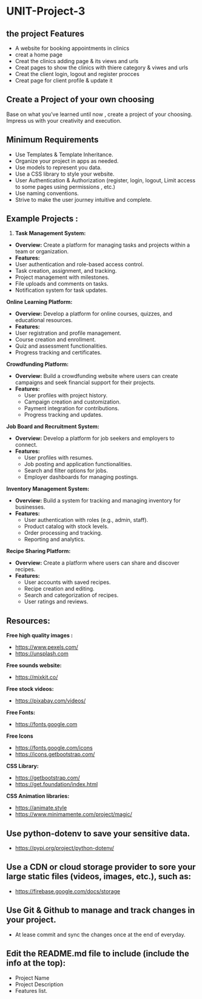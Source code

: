 # UNIT-Project-3

## the project Features
- A website for booking appointments in clinics
- creat a home page
- Creat the clinics adding page & its views and urls
- Creat pages to show the clinics with thiere category & viwes and urls
- Creat the client login, logout and register procces
- Creat page for client profile & update it 

## Create a Project of your own choosing

Base on what you’ve learned until now , create a project of your choosing. Impress us with your creativity and execution.


## Minimum Requirements
- Use Templates & Template Inheritance.
- Organize your project in apps as needed.
- Use models to represent you data.
- Use a CSS library to style your website.
- User Authentication & Authorization (register, login, logout, Limit access to some pages using permissions , etc.)
- Use naming conventions.
- Strive to make the user journey intuitive and complete.



## Example Projects :


1. **Task Management System:**
- **Overview:** Create a platform for managing tasks and projects within a team or organization.
- **Features:**
- User authentication and role-based access control.
- Task creation, assignment, and tracking.
- Project management with milestones.
- File uploads and comments on tasks.
- Notification system for task updates.


**Online Learning Platform:**

- **Overview:** Develop a platform for online courses, quizzes, and educational resources.
- **Features:**
- User registration and profile management.
- Course creation and enrollment.
- Quiz and assessment functionalities.
- Progress tracking and certificates.




**Crowdfunding Platform:**

- **Overview:** Build a crowdfunding website where users can create campaigns and seek financial support for their projects.
- **Features:**
    - User profiles with project history.
    - Campaign creation and customization.
    - Payment integration for contributions.
    - Progress tracking and updates.

**Job Board and Recruitment System:**

- **Overview:** Develop a platform for job seekers and employers to connect.
- **Features:**
    - User profiles with resumes.
    - Job posting and application functionalities.
    - Search and filter options for jobs.
    - Employer dashboards for managing postings.


**Inventory Management System:**

- **Overview:** Build a system for tracking and managing inventory for businesses.
- **Features:**
    - User authentication with roles (e.g., admin, staff).
    - Product catalog with stock levels.
    - Order processing and tracking.
    - Reporting and analytics.


**Recipe Sharing Platform:**

- **Overview:** Create a platform where users can share and discover recipes.
- **Features:**
    - User accounts with saved recipes.
    - Recipe creation and editing.
    - Search and categorization of recipes.
    - User ratings and reviews.
      
## Resources:

**Free high quality images :**

- https://www.pexels.com/
- https://unsplash.com

**Free sounds website:**

- https://mixkit.co/

**Free stock videos:**

- https://pixabay.com/videos/

**Free Fonts:**

- https://fonts.google.com

**Free Icons**

- https://fonts.google.com/icons
- https://icons.getbootstrap.com/

**CSS Library:**

- https://getbootstrap.com/
- https://get.foundation/index.html

**CSS Animation libraries:**

- https://animate.style
- https://www.minimamente.com/project/magic/


## Use python-dotenv to save your sensitive data.
- https://pypi.org/project/python-dotenv/


## Use a CDN or cloud storage provider to sore your large static files (videos, images, etc.), such as:
- https://firebase.google.com/docs/storage



## Use Git & Github to manage and track changes in your project.
- At lease commit and sync the changes once at the end of everyday.



## Edit the README.md file to include (include the info at the top):
- Project Name
- Project Description
- Features list.

 

